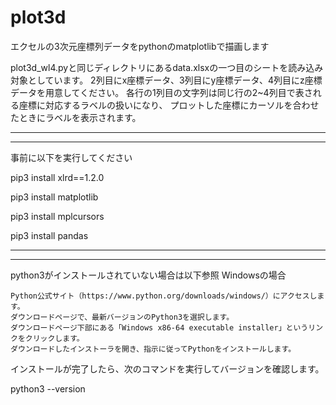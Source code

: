 # plot3d
エクセルの3次元座標列データをpythonのmatplotlibで描画します

plot3d_wl4.pyと同じディレクトリにあるdata.xlsxの一つ目のシートを読み込み対象としています。
2列目にx座標データ、3列目にy座標データ、4列目にz座標データを用意してください。
各行の1列目の文字列は同じ行の2~4列目で表される座標に対応するラベルの扱いになり、
プロットした座標にカーソルを合わせたときにラベルを表示されます。

------------------------------------------------------
------------------------------------------------------

事前に以下を実行してください


pip3 install xlrd==1.2.0

pip3 install matplotlib

pip3 install mplcursors

pip3 install pandas

------------------------------------------------------
------------------------------------------------------

python3がインストールされていない場合は以下参照
Windowsの場合

    Python公式サイト（https://www.python.org/downloads/windows/）にアクセスします。
    ダウンロードページで、最新バージョンのPython3を選択します。
    ダウンロードページ下部にある「Windows x86-64 executable installer」というリンクをクリックします。
    ダウンロードしたインストーラを開き、指示に従ってPythonをインストールします。

インストールが完了したら、次のコマンドを実行してバージョンを確認します。

python3 --version
